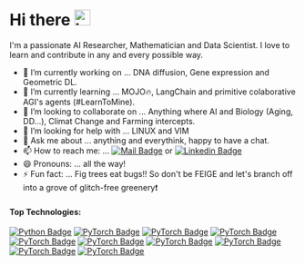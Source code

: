# Hi there <img src="https://user-images.githubusercontent.com/1303154/88677602-1635ba80-d120-11ea-84d8-d263ba5fc3c0.gif" width="28px" height="28px" alt="hi">
<!--👋 -->
 I'm a passionate AI Researcher, Mathematician and Data Scientist. I love to learn and contribute in any and every possible way.
 
- 🔭 I’m currently working on ... DNA diffusion, Gene expression and Geometric DL. 
- 🌱 I’m currently learning ... MOJO🔥, LangChain and primitive colaborative AGI's agents (#LearnToMine).
- 👯 I’m looking to collaborate on ... Anything where AI and Biology (Aging, DD...), Climat Change and Farming intercepts.
- 🤔 I’m looking for help with ... LINUX and VIM
- 💬 Ask me about ... anything and everythink, happy to have a chat. 
- 📫 How to reach me: ... [![Mail Badge](https://img.shields.io/badge/-grabbe.jonas_-c0392b?style=plastic&labelColor=eddcd2&logo=gmail&logoColor=c0392b)](mailto:grabbe.jonas@gmail.com)  or  [![Linkedin Badge](https://img.shields.io/badge/-Jonas_Grabbe-0e76a8?style=flat&labelColor=eddcd2&logo=linkedin&logoColor=0e76a8)](https://www.linkedin.com/in/jonas-grabbe/)
- 😄 Pronouns: ... all the way! 
- ⚡ Fun fact: ... Fig trees eat bugs:bangbang: So don't be FEIGE and let's branch off into a grove of glitch-free greenery:heavy_exclamation_mark:  


#### Top Technologies:

<!-- TODO: Make technologies links takes you to repositories -->
[![Python Badge](https://img.shields.io/badge/-Python-417eaf?style=for-the-badge&labelColor=black&logo=python&logoColor=ffdd54)](#) 
[![PyTorch Badge](https://img.shields.io/badge/-Pytorch-417eaf?style=for-the-badge&labelColor=black&logo=pytorch&logoColor=ffdd54)](#) 
[![PyTorch Badge](https://img.shields.io/badge/-TensrFlow-417eaf?style=for-the-badge&labelColor=black&logo=tensorflow&logoColor=ffdd54)](#) 
[![PyTorch Badge](https://img.shields.io/badge/-Keras-417eaf?style=for-the-badge&labelColor=black&logo=Keras&logoColor=ffdd54)](#) 
[![PyTorch Badge](https://img.shields.io/badge/-openCV-417eaf?style=for-the-badge&labelColor=black&logo=opencv&logoColor=ffdd54)](#) 
[![PyTorch Badge](https://img.shields.io/badge/-git-417eaf?style=for-the-badge&labelColor=black&logo=git&logoColor=ffdd54)](#) 
[![PyTorch Badge](https://img.shields.io/badge/-Numpy-417eaf?style=for-the-badge&labelColor=black&logo=numpy&logoColor=ffdd54)](#) 
[![PyTorch Badge](https://img.shields.io/badge/-Pandas-417eaf?style=for-the-badge&labelColor=black&logo=pandas&logoColor=ffdd54)](#) 
[![PyTorch Badge](https://img.shields.io/badge/-Scikit_Learn-417eaf?style=for-the-badge&labelColor=black&logo=scikit-learn&logoColor=ffdd54)](#) 
[![PyTorch Badge](https://img.shields.io/badge/-SciPy-417eaf?style=for-the-badge&labelColor=black&logo=scipy&logoColor=ffdd54)](#)  
